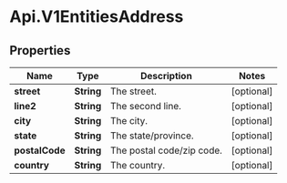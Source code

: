 # Api.V1EntitiesAddress

## Properties

Name | Type | Description | Notes
------------ | ------------- | ------------- | -------------
**street** | **String** | The street. | [optional] 
**line2** | **String** | The second line. | [optional] 
**city** | **String** | The city. | [optional] 
**state** | **String** | The state/province. | [optional] 
**postalCode** | **String** | The postal code/zip code. | [optional] 
**country** | **String** | The country. | [optional] 


